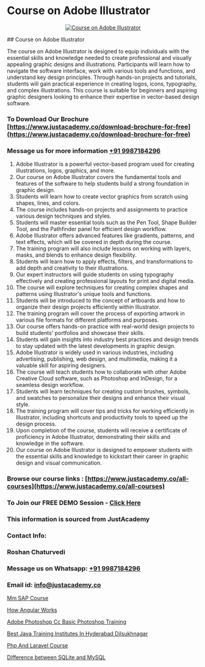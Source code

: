 # Course on Adobe Illustrator

<p align="center">
  <a href="https://justacademy.co/all-courses">
    <img src="https://ibb.co/CngWr2j" alt="Course on Adobe Illustrator">
  </a>
</p>
## Course on Adobe Illustrator

The course on Adobe Illustrator is designed to equip individuals with the essential skills and knowledge needed to create professional and visually appealing graphic designs and illustrations. Participants will learn how to navigate the software interface, work with various tools and functions, and understand key design principles. Through hands-on projects and tutorials, students will gain practical experience in creating logos, icons, typography, and complex illustrations. This course is suitable for beginners and aspiring graphic designers looking to enhance their expertise in vector-based design software.
### To Download Our Brochure [https://www.justacademy.co/download-brochure-for-free](https://www.justacademy.co/download-brochure-for-free)
### Message us for more information [+91 9987184296](https://api.whatsapp.com/send?phone=919987184296)
1) Adobe Illustrator is a powerful vector-based program used for creating illustrations, logos, graphics, and more. 
2) Our course on Adobe Illustrator covers the fundamental tools and features of the software to help students build a strong foundation in graphic design.
3) Students will learn how to create vector graphics from scratch using shapes, lines, and colors.
4) The course includes hands-on projects and assignments to practice various design techniques and styles.
5) Students will master essential tools such as the Pen Tool, Shape Builder Tool, and the Pathfinder panel for efficient design workflow.
6) Adobe Illustrator offers advanced features like gradients, patterns, and text effects, which will be covered in depth during the course.
7) The training program will also include lessons on working with layers, masks, and blends to enhance design flexibility.
8) Students will learn how to apply effects, filters, and transformations to add depth and creativity to their illustrations.
9) Our expert instructors will guide students on using typography effectively and creating professional layouts for print and digital media.
10) The course will explore techniques for creating complex shapes and patterns using Illustrator's unique tools and functions.
11) Students will be introduced to the concept of artboards and how to organize their design projects efficiently within Illustrator.
12) The training program will cover the process of exporting artwork in various file formats for different platforms and purposes.
13) Our course offers hands-on practice with real-world design projects to build students' portfolios and showcase their skills.
14) Students will gain insights into industry best practices and design trends to stay updated with the latest developments in graphic design.
15) Adobe Illustrator is widely used in various industries, including advertising, publishing, web design, and multimedia, making it a valuable skill for aspiring designers.
16) The course will teach students how to collaborate with other Adobe Creative Cloud software, such as Photoshop and InDesign, for a seamless design workflow.
17) Students will learn techniques for creating custom brushes, symbols, and swatches to personalize their designs and enhance their visual style.
18) The training program will cover tips and tricks for working efficiently in Illustrator, including shortcuts and productivity tools to speed up the design process.
19) Upon completion of the course, students will receive a certificate of proficiency in Adobe Illustrator, demonstrating their skills and knowledge in the software.
20) Our course on Adobe Illustrator is designed to empower students with the essential skills and knowledge to kickstart their career in graphic design and visual communication.

### Browse our course links : [https://www.justacademy.co/all-courses](https://www.justacademy.co/all-courses) 
### To Join our FREE DEMO Session - [Click Here](https://www.justacademy.co/register-for-course-demo)


### This information is sourced from JustAcademy
### Contact Info:
### Roshan Chaturvedi
### Message us on Whatsapp: [+91 9987184296](https://api.whatsapp.com/send?phone=919987184296)
### Email id: [info@justacademy.co](mailto:info@justacademy.co)
                
[Mm SAP Course](https://www.linkedin.com/pulse/mm-sap-course-software-training-sunnyvale-go0pf/)

[How Angular Works](https://www.linkedin.com/pulse/how-angular-works-justacademy-canberra-la1pe?trackingId=J1CWOgVC%2FnAWTp1UhKCbLw%3D%3D&lipi=urn%3Ali%3Apage%3Ad_flagship3_company_admin%3B7%2Ffp9SMgRFS7eU%2BK9qPCHw%3D%3D)

[Adobe Photoshop Cc Basic Photoshop Training](https://medium.com/@ranepooja/adobe-photoshop-cc-basic-photoshop-training-a271ffc0a256)

[Best Java Training Institutes In Hyderabad Dilsukhnagar](https://medium.com/@mahi3106/best-java-training-institutes-in-hyderabad-dilsukhnagar-f18b739b5bb4)

[Php And Laravel Course](https://justacademyin.github.io/justacademy/php-and-laravel-course)

[Difference between SQLite and MySQL](https://justacademyin.github.io/justacademy/difference-between-sqlite-and-mysql)

